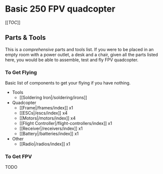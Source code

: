 # Basic 250 FPV quadcopter

[[_TOC_]]

## Parts & Tools

This is a *comprehensive* parts and tools list. If you were to be placed in an empty room with a power outlet, a desk and a chair, given all the parts listed here, you would be able to assemble, test and fly FPV quadcopter.

### To Get Flying

Basic list of components to get your flying if you have nothing.

* Tools
  * [[Soldering Iron|/soldering/irons]]
* Quadcopter
  * [[Frame|/frames/index]] x1
  * [[ESCs|/escs/index]] x4
  * [[Motors|/motors/index]] x4
  * [[Flight Controller|/flight-controllers/index]] x1
  * [[Receiver|/receivers/index]] x1
  * [[Battery|/batteries/index]] x1
* Other
  * [[Radio|/radios/index]] x1

### To Get FPV

TODO
